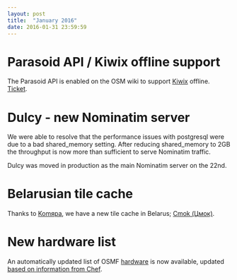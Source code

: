 ```yaml
---
layout: post
title:  "January 2016"
date: 2016-01-31 23:59:59
---
```


# Parasoid API / Kiwix offline support

The Parasoid API is enabled on the OSM wiki to support [Kiwix](http://www.kiwix.org/wiki/Main_Page) offline. [Ticket](https://trac.openstreetmap.org/ticket/5355).

# Dulcy - new Nominatim server

We were able to resolve that the performance issues with postgresql were due to a bad shared_memory setting. After reducing shared_memory to 2GB the throughput is now more than sufficient to serve Nominatim traffic.

Dulcy was moved in production as the main Nominatim server on the 22nd.

# Belarusian tile cache

Thanks to [Komяpa](http://www.openstreetmap.org/user/Kom%D1%8Fpa), we have a new tile cache in Belarus; [Cmok (Цмок)](https://hardware.openstreetmap.org/servers/cmok.openstreetmap.org/). 

# New hardware list

An automatically updated list of OSMF [hardware](https://hardware.openstreetmap.org/) is now available, updated [based on information from Chef](https://github.com/gravitystorm/osmf-server-info).
